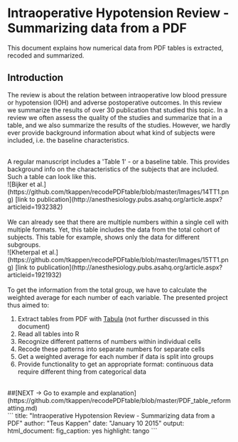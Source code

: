 Intraoperative Hypotension Review - Summarizing data from a PDF
===============================================================


This document explains how numerical data from PDF tables is extracted, recoded and
summarized.

## Introduction

The review is about the relation between intraoperative low blood pressure or hypotension (IOH) and adverse postoperative outcomes. In this review we summarize the results of over 30 publication that studied this topic.
In a review we often assess the quality of the studies and summarize that in a table, 
and we also summarize the results of the studies. However, we hardly ever 
provide background information about what kind of subjects were included, i.e. the baseline
characteristics.

<br />
A regular manuscript includes a 'Table 1' - or a baseline table.
This provides background info on the characteristics of the subjects that are included.
Such a table can look like this.   
<br />
![Bijker et al.](https://github.com/tkappen/recodePDFtable/blob/master/Images/14TT1.png)
[link to publication](http://anesthesiology.pubs.asahq.org/article.aspx?articleid=1932382)
<br/>
<br />
We can already see that there are multiple numbers within a single cell with multiple formats.
Yet, this table includes the data from the total cohort of subjects.
This table for example, shows only the data for different subgroups.  
<br />
![Kheterpal et al.](https://github.com/tkappen/recodePDFtable/blob/master/Images/15TT1.png)
[link to publication](http://anesthesiology.pubs.asahq.org/article.aspx?articleid=1921932)
<br />
<br />
To get the information from the total group, we have to calculate the weighted average 
for each number of each variable. 
The presented project thus aimed to:

1. Extract tables from PDF with [Tabula](https://github.com/tabulapdf/tabula) (not further discussed in this document)
2. Read all tables into R
3. Recognize different patterns of numbers within individual cells
4. Recode these patterns into separate numbers for separate cells
5. Get a weighted average for each number if data is split into groups
6. Provide functionality to get an appropriate format: continuous data require different thing from categorical data

<br />
##[NEXT -> Go to example and explanation](https://github.com/tkappen/recodePDFtable/blob/master/PDF_table_reformatting.md)

<br />
```
title: "Intraoperative Hypotension Review - Summarizing data from a PDF"
author: "Teus Kappen"
date: "January 10 2015"
output: 
  html_document: 
    fig_caption: yes
    highlight: tango
```
